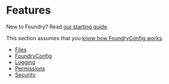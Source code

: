 # Features

New to Foundry? Read [our starting guide](FR-Getting-Started.md).

This section assumes that you [know how FoundryConfig works](FR-FoundryConfig.md).

- [Files](FR-Files.md)
- [FoundryConfig](FR-FoundryConfig.md)
- [Logging](FR-Logging.md)
- [Permissions](FR-Permissions.md)
- [Security](FR-Security.md)